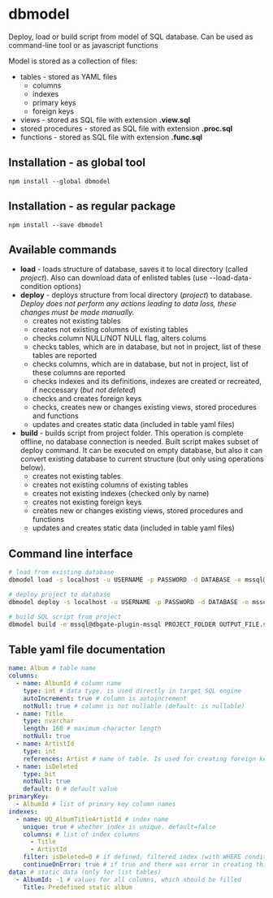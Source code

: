 # dbmodel
Deploy, load or build script from model of SQL database. Can be used as command-line tool or as javascript functions

Model is stored as a collection of files:
* tables - stored as YAML files
  * columns
  * indexes
  * primary keys
  * foreign keys
* views - stored as SQL file with extension **.view.sql**
* stored procedures - stored as SQL file with extension **.proc.sql**
* functions - stored as SQL file with extension **.func.sql**

## Installation - as global tool

    npm install --global dbmodel

## Installation - as regular package

    npm install --save dbmodel

## Available commands
* **load** - loads structure of database, saves it to local directory (called *project*). Also can download data of enlisted tables (use --load-data-condition options)
* **deploy** - deploys structure from local directory (*project*) to database. *Deploy does not perform any actions leading to data loss, these changes must be made manually.*
  * creates not existing tables
  * creates not existing columns of existing tables
  * checks column NULL/NOT NULL flag, alters colums
  * checks tables, which are in database, but not in project, list of these tables are reported
  * checks columns, which are in database, but not in project, list of these columns are reported
  * checks indexes and its definitions, indexes are created or recreated, if neccessary (*but not deleted*)
  * checks and creates foreign keys
  * checks, creates new or changes existing views, stored procedures and functions
  * updates and creates static data (included in table yaml files)
* **build** - builds script from project folder. This operation is complete offline, no database connection is needed. Built script makes subset of deploy command. It can be executed on empty database, but also it can convert existing database to current structure (but only using operations below).
  * creates not existing tables
  * creates not existing columns of existing tables
  * creates not existing indexes (checked only by name)
  * creates not existing foreign keys
  * creates new or changes existing views, stored procedures and functions
  * updates and creates static data (included in table yaml files)

## Command line interface

```sh
# load from existing database
dbmodel load -s localhost -u USERNAME -p PASSWORD -d DATABASE -e mssql@dbgate-plugin-mssql OUTPUT_FOLDER

# deploy project to database
dbmodel deploy -s localhost -u USERNAME -p PASSWORD -d DATABASE -e mssql@dbgate-plugin-mssql PROJECT_FOLDER

# build SQL script from project
dbmodel build -e mssql@dbgate-plugin-mssql PROJECT_FOLDER OUTPUT_FILE.sql
```

## Table yaml file documentation

```yaml
name: Album # table name
columns:
  - name: AlbumId # column name
    type: int # data type. is used directly in target SQL engine 
    autoIncrement: true # column is autoincrement
    notNull: true # column is not nullable (default: is nullable)
  - name: Title
    type: nvarchar
    length: 160 # maximum character length
    notNull: true
  - name: ArtistId
    type: int
    references: Artist # name of table. Is used for creating foreign key
  - name: isDeleted
    type: bit
    notNull: true
    default: 0 # default value
primaryKey:
  - AlbumId # list of primary key column names
indexes:
  - name: UQ_AlbumTitleArtistId # index name
    unique: true # whether index is unique. default=false
    columns: # list of index columns
      - Title
      - ArtistId
    filter: isDeleted=0 # if defined, filtered index (with WHERE condition) is created
    continueOnError: true # if true and there was error in creating this index, continue (suitable for lately added unique indexes)
data: # static data (only for list tables)
  - AlbumId: -1 # values for all columns, which should be filled
    Title: Predefined static album
```
